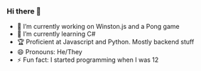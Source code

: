 ### Hi there 👋
- 🔭 I’m currently working on Winston.js and a Pong game
- 🌱 I’m currently learning C#
- 🏆 Proficient at Javascript and Python. Mostly backend stuff
- 😄 Pronouns: He/They
- ⚡ Fun fact: I started programming when I was 12

<!--
**kovuko/kovuko** is a ✨ _special_ ✨ repository because its `README.md` (this file) appears on your GitHub profile.
-->
